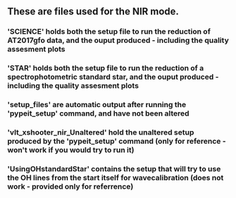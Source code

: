 ## These are files used for the NIR mode.

### 'SCIENCE' holds both the setup file to run the reduction of AT2017gfo data, and the ouput produced - including the quality assesment plots
### 'STAR' holds both the setup file to run the reduction of a spectrophotometric standard star, and the ouput produced - including the quality assesment plots
### 'setup_files' are automatic output after running the 'pypeit_setup' command, and have not been altered
### 'vlt_xshooter_nir_Unaltered' hold the unaltered setup produced by the 'pypeit_setup' command (only for reference - won't work if you would try to run it)
### 'UsingOHstandardStar' contains the setup that will try to use the OH lines from the start itself for wavecalibration (does not work - provided only for referrence)
